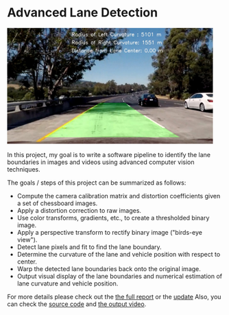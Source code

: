 # Advanced Lane Detection

<img src="output_images/test5_out.jpg" width="480" alt="Combined Image" />

In this project, my goal is to write a software pipeline to identify the lane boundaries in images and videos using advanced computer vision techniques.

The goals / steps of this project can be summarized as follows: 

* Compute the camera calibration matrix and distortion coefficients given a set of chessboard images.
* Apply a distortion correction to raw images.
* Use color transforms, gradients, etc., to create a thresholded binary image.
* Apply a perspective transform to rectify binary image ("birds-eye view").
* Detect lane pixels and fit to find the lane boundary.
* Determine the curvature of the lane and vehicle position with respect to center.
* Warp the detected lane boundaries back onto the original image.
* Output visual display of the lane boundaries and numerical estimation of lane curvature and vehicle position.

For more details please check out the [the full report](https://github.com/wafarag/Advanced-Lane-Detection/blob/master/P4%20Advanced%20Lane%20Detection%20Project%20Report%20ver%201.0.pdf) or the [update](https://github.com/wafarag/Advanced-Lane-Detection/blob/master/Update%20P3%20Report.pdf)
Also, you can check the [source code](https://github.com/wafarag/Advanced-Lane-Detection/blob/master/P4%20AdvLane3.py) and [the output video](https://github.com/wafarag/Advanced-Lane-Detection/blob/master/project_video_output_new.mp4).